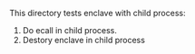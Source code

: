 This directory tests enclave with child process:
1. Do ecall in child process.
2. Destory enclave in child process
